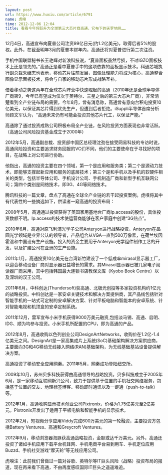 ```yaml
---
layout: post
url: https://www.huxiu.com/article/6791
name: 虎嗅
time: 2012-12-06 12:04
title: 看看今年将跃升为全球第三大芯片商高通，它布下的天罗地网……
---
```

12月4日，高通宣布向夏普公司注资99亿日元(约1.2亿美元)，取得后者5%的股权。此外，在截至明年3月的夏普本财年内，高通还将对夏普进行第二次注资。

手机中国联盟秘书长王艳辉对新浪科技说，“夏普面板虽然亏损，不过IGZO面板技术上还是领先的。”高通正是看中夏普手中的这项依靠的面板显示技术。科通芯城执行副总裁朱继志也表示，移动芯片往前发展，图像处理能力将成为核心，高通整合图像显示面板技术，将会与自家的移动芯片形成战略互补。

借着移动之势这两年在全球芯片阵营中快速崛起的高通（2010年还是全球半导体厂商第9，今年已有望成为仅次于英特尔、三星之后的第三大芯片厂商），非常清楚看到全产业链布局的需要。今年8月，曾有消息称，高通曾有意向台积电投资10亿美元，以保证其芯片得到优先生产，但遭到后者拒绝。iSuppli半导体首席分析师顾文军认为，“高通未来仍有可能会投资其他芯片代工，以保证产能。”

高通除了通过投资成熟公司积极布局全产业链，在风险投资方面表现也非常活跃。（高通公司风险投资基金成立于2000年）

2012年5月，高通副总裁、投资部中国区总经理沈劲在接受网易科技的专访时说，高通风险投资和主要追求财务回报的VC们不同，他们的主要使命在于寻找好的项目，在战略上对公司进行协助。

他指出，高通的投资主要在四个领域，第一个是应用和服务类；第二个是源动力技术，即能够支撑起新应用和服务的底层技术；第三个是和手机以及手机的软硬件相关的类型，包括半导体公司、手机设计公司、手机制造厂商和新型手机互联网公司；第四个类别是网络技术，即3G、4G等网络技术。

腾讯科技的一篇文章，盘点了高通在全球全产业链的若干起投资案例。虎嗅将其中有代表性的一些摘选如下，供读者一窥高通的投资布局：

2008年5月，高通通过投资获得了英国家用基地台厂商Ip.access的股份，具体投资数额不明。Ip.access的技术使运营商能够在客户家庭中创建“3G热点”。

2010年6月，高通对原飞利浦光学子公司Anteryon进行战略投资。Anteryon在晶圆光学领域是业界公认的领导者，产品组合从VGA一直到500万像素，在荷兰埃因霍温和中国设有生产设施。投入的资金主要用于Anteryon光学组件制作工艺的开发，以及扩建公司在亚洲的生产设施。

2011年1月，高通投资10亿美元在台湾新竹建设了一个低成率mirasol显示器工厂，以迎合移动设备厂商对显示器日益增长的需求。其Mirasol显示器已被几家电子阅读器厂商采用，其中包括韩国最大连锁书店教保文库（Kyobo Book Centre）以及深圳的汉王公司。

2011年6月，中科创达(Thundersoft)获高通、北极光创投等多家投资机构约1亿元的战略投资。中科创达是一家安卓关键技术和解决方案提供商，其产品线包括针对智能手机的一站式可定制的安卓解决方案、针对平板电脑和智能本的安卓系统、针对智能电视和机顶盒的安卓定制系统。

2011年12月，雷军宣布小米手机获得9000万美元融资,包括淡马锡、高通、启明、IDG、顺为均参与投资。小米手机所配置的CPU，即为高通的产品。

2012年8月，高通收购以色列创业公司DesignArtNetworks，收购价在1.2亿-1.4亿美元之间。DesignArt是一家高集成片上系统(SoC)基础架构解决方案供应商，主要面向3G和4G移动无线接入网络(RAN)基础架构，为无线基础基站设备提供解决方案。

高通投资了移动安全应用网秦。2011年5月，网秦成功登陆纽交所。

2009年10月，苏州贝多科技获得由高通领导的战略投资。贝多科技成立于2005年6月，是一家移动互联网新兴公司，致力于提供基于位置的手机社交网络服务，包括基于位置的交友、地理标签博客、移动即时通讯以及一键通（push-to-talk）等。

2012年1月，高通收购显示技术创业公司Pixtronix，价格为1.75亿美元至2亿美元。Pixtronix开发出了适用于平板电脑和智能手机的显示技术。

2012年2月，短视频分享应用Viddy完成600万美元的第一轮融资，主要投资方包括Battery Ventures、高通和Greycroft Ventures。

2012年9月，移动浏览器海豚获高通战略投资，金额或达千万美元。另外，高通还投资了诸如手机应用下载平台机锋网、手机电商平台易到用车、手机定位应用Buzzd、手机社交游戏“摩天轮”等无线应用公司。

虎嗅注：此前我们曾做过一篇对谷歌、英特尔等IT巨头风险（战略）投资布局的报道，现在再来看下高通，不由再度感叹国际IT巨头之遥遥难追。

